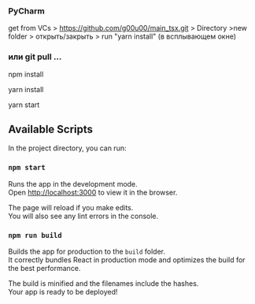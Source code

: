 
### PyCharm 

get from VCs > https://github.com/g00u00/main_tsx.git > Directory >new folder > открыть/закрыть > run "yarn install" (в всплывающем окне)

###  или git pull ...

npm install 

yarn install

yarn start

## Available Scripts

In the project directory, you can run:

### `npm start`

Runs the app in the development mode.\
Open [http://localhost:3000](http://localhost:3000) to view it in the browser.

The page will reload if you make edits.\
You will also see any lint errors in the console.


### `npm run build`

Builds the app for production to the `build` folder.\
It correctly bundles React in production mode and optimizes the build for the best performance.

The build is minified and the filenames include the hashes.\
Your app is ready to be deployed!
